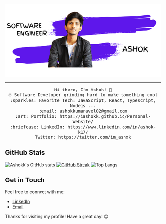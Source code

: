 <img src="./Ashok.png"/>
 <hr></hr>
<p align="center">
  <samp>
    Hi there, I'm Ashok! 👋 <br>
    🔥 Software Developer grinding hard to make something cool  <br>
    :sparkles: Favorite Tech: JavaScript, React, Typescript, Nodejs ... <br>
    :email:	ashokkumaravel02@gmail.com <br>
    :art: Portfolio: https://iashokk.github.io/Personal-Website/ <br>
    :briefcase: LinkedIn: https://www.linkedin.com/in/ashok-k17/ <br>
                Twitter: https://twitter.com/im_ashxk
  </samp>
</p>

## GitHub Stats
![Ashokk's GitHub stats](https://github-readme-stats.vercel.app/api?username=iashokk&show_icons=true&theme=radical)
[![GitHub Streak](https://github-readme-streak-stats.herokuapp.com/?user=iashokk&theme=radical)](https://git.io/streak-stats)
![Top Langs](https://github-readme-stats.vercel.app/api/top-langs/?username=iashokk&layout=compact&theme=radical)

## Get in Touch
Feel free to connect with me:

- [LinkedIn](https://www.linkedin.com/in/ashok-k17/)
- [Email](ashokkumaravel02@gmail.com)

Thanks for visiting my profile! Have a great day! 😊

